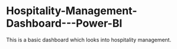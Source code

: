 # Hospitality-Management-Dashboard---Power-BI
This is a basic dashboard which looks into hospitality management. 
